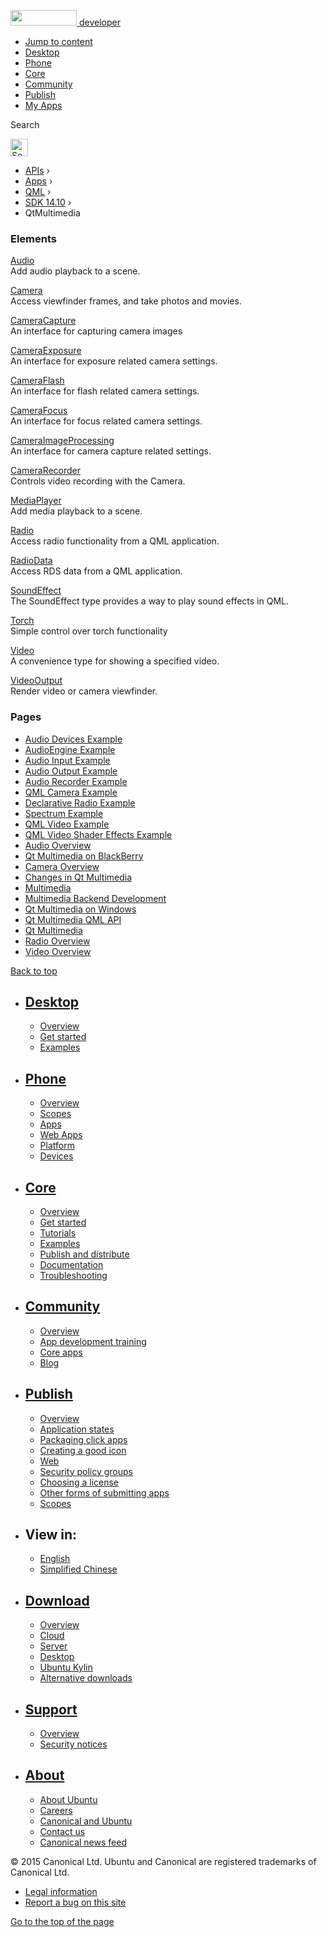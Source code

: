 <a href="https://developer.ubuntu.com/" class="logo-ubuntu"><img src="https://developer.ubuntu.com/assets/sites/ubuntu/latest/u/img/logos/logo-ubuntu-orange.svg" width="106" height="25" /> <span>developer</span></a>

-   [Jump to content](index.html#main-content)
-   [Desktop](https://developer.ubuntu.com/en/desktop/)
-   [Phone](https://developer.ubuntu.com/en/phone/)
-   [Core](https://developer.ubuntu.com/core)
-   [Community](https://developer.ubuntu.com/en/community/)
-   [Publish](https://developer.ubuntu.com/en/publish/)
-   [My Apps](https://myapps.developer.ubuntu.com/)

Search

<img src="https://developer.ubuntu.com/assets/sites/ubuntu/latest/u/img/search-white.svg" alt="Search" height="28" />

-   [APIs](../../../../index.html) ›
-   [Apps](../../../index.html) ›
-   [QML](../../index.html) ›
-   <a href="../index.html" class="sub-nav-item">SDK 14.10</a> ›
-   QtMultimedia

<!-- -->

### Elements

[Audio](../QtMultimedia.Audio/index.html)  
Add audio playback to a scene.

[Camera](../QtMultimedia.Camera/index.html)  
Access viewfinder frames, and take photos and movies.

[CameraCapture](../QtMultimedia.CameraCapture/index.html)  
An interface for capturing camera images

[CameraExposure](../QtMultimedia.CameraExposure/index.html)  
An interface for exposure related camera settings.

[CameraFlash](../QtMultimedia.CameraFlash/index.html)  
An interface for flash related camera settings.

[CameraFocus](../QtMultimedia.CameraFocus/index.html)  
An interface for focus related camera settings.

[CameraImageProcessing](../QtMultimedia.CameraImageProcessing/index.html)  
An interface for camera capture related settings.

[CameraRecorder](../QtMultimedia.CameraRecorder/index.html)  
Controls video recording with the Camera.

[MediaPlayer](../QtMultimedia.MediaPlayer/index.html)  
Add media playback to a scene.

[Radio](../QtMultimedia.Radio/index.html)  
Access radio functionality from a QML application.

[RadioData](../QtMultimedia.RadioData/index.html)  
Access RDS data from a QML application.

[SoundEffect](../QtMultimedia.SoundEffect/index.html)  
The SoundEffect type provides a way to play sound effects in QML.

[Torch](../QtMultimedia.Torch/index.html)  
Simple control over torch functionality

[Video](../QtMultimedia.Video/index.html)  
A convenience type for showing a specified video.

[VideoOutput](../QtMultimedia.VideoOutput/index.html)  
Render video or camera viewfinder.

### Pages

-   [Audio Devices Example](../QtMultimedia.qtmultimedia-audiodevices-example/index.html)
-   [AudioEngine Example](../QtMultimedia.qtmultimedia-audioengine-example/index.html)
-   [Audio Input Example](../QtMultimedia.qtmultimedia-audioinput-example/index.html)
-   [Audio Output Example](../QtMultimedia.qtmultimedia-audiooutput-example/index.html)
-   [Audio Recorder Example](../QtMultimedia.qtmultimedia-audiorecorder-example/index.html)
-   [QML Camera Example](../QtMultimedia.qtmultimedia-declarative-camera-example/index.html)
-   [Declarative Radio Example](../QtMultimedia.qtmultimedia-declarative-radio-example/index.html)
-   [Spectrum Example](../QtMultimedia.qtmultimedia-spectrum-example/index.html)
-   [QML Video Example](../QtMultimedia.qtmultimedia-video-qmlvideo-example/index.html)
-   [QML Video Shader Effects Example](../QtMultimedia.qtmultimedia-video-qmlvideofx-example/index.html)
-   [Audio Overview](../QtMultimedia.audiooverview/index.html)
-   [Qt Multimedia on BlackBerry](../QtMultimedia.blackberry/index.html)
-   [Camera Overview](../QtMultimedia.cameraoverview/index.html)
-   [Changes in Qt Multimedia](../QtMultimedia.changes/index.html)
-   [Multimedia](../QtMultimedia.multimediaoverview/index.html)
-   [Multimedia Backend Development](../QtMultimedia.multimediabackend/index.html)
-   [Qt Multimedia on Windows](../QtMultimedia.qtmultimedia-windows/index.html)
-   [Qt Multimedia QML API](../QtMultimedia.qml-multimedia/index.html)
-   [Qt Multimedia](../QtMultimedia.qtmultimedia-index/index.html)
-   [Radio Overview](../QtMultimedia.radiooverview/index.html)
-   [Video Overview](../QtMultimedia.videooverview/index.html)

[Back to top](index.html#)

-   [Desktop](https://developer.ubuntu.com/en/desktop/)
    ---------------------------------------------------

    -   [Overview](https://developer.ubuntu.com/en/desktop/)
    -   [Get started](http://snapcraft.io/?utm_source=developer.ubuntu.com&utm_medium=devportal&utm_term=snaps%20snapcraft%20desktop&utm_content=menu&utm_campaign=duc_snappers)
    -   [Examples](https://github.com/ubuntu/snappy-playpen)

-   [Phone](https://developer.ubuntu.com/en/phone/)
    -----------------------------------------------

    -   [Overview](https://developer.ubuntu.com/en/phone/)
    -   [Scopes](https://developer.ubuntu.com/en/phone/scopes/)
    -   [Apps](https://developer.ubuntu.com/en/phone/apps/)
    -   [Web Apps](https://developer.ubuntu.com/en/phone/web/)
    -   [Platform](https://developer.ubuntu.com/en/phone/platform/)
    -   [Devices](https://developer.ubuntu.com/en/phone/devices/)

-   [Core](https://developer.ubuntu.com/core)
    -----------------------------------------

    -   [Overview](https://developer.ubuntu.com/core)
    -   [Get started](https://developer.ubuntu.com/core/get-started)
    -   [Tutorials](https://developer.ubuntu.com/core/tutorials)
    -   [Examples](https://developer.ubuntu.com/core/examples)
    -   [Publish and distribute](https://developer.ubuntu.com/core/publish-and-distribute)
    -   [Documentation](https://developer.ubuntu.com/core/documentation)
    -   [Troubleshooting](https://developer.ubuntu.com/core/troubleshooting)

-   [Community](https://developer.ubuntu.com/en/community/)
    -------------------------------------------------------

    -   [Overview](https://developer.ubuntu.com/en/community/)
    -   [App development training](https://developer.ubuntu.com/en/community/training/)
    -   [Core apps](https://developer.ubuntu.com/en/community/core-apps/)
    -   [Blog](https://developer.ubuntu.com/en/community/blog/)

-   [Publish](https://developer.ubuntu.com/en/publish/)
    ---------------------------------------------------

    -   [Overview](https://developer.ubuntu.com/en/publish/)
    -   [Application states](https://developer.ubuntu.com/en/publish/application-states/)
    -   [Packaging click apps](https://developer.ubuntu.com/en/publish/packaging-click-apps/)
    -   [Creating a good icon](https://developer.ubuntu.com/en/publish/creating-a-good-icon/)
    -   [Web](https://developer.ubuntu.com/en/publish/web/)
    -   [Security policy groups](https://developer.ubuntu.com/en/publish/security-policy-groups/)
    -   [Choosing a license](https://developer.ubuntu.com/en/publish/choosing-a-license/)
    -   [Other forms of submitting apps](https://developer.ubuntu.com/en/publish/other-forms-of-submitting-apps/)
    -   [Scopes](https://developer.ubuntu.com/en/publish/scopes/)

-   View in:
    --------

    -   [English](index.html "Change to language: English")
    -   [Simplified Chinese](index.html "Change to language: Simplified Chinese")

-   [Download](http://ubuntu.com/download/)
    ---------------------------------------

    -   [Overview](http://ubuntu.com/download)
    -   [Cloud](http://ubuntu.com/download/cloud)
    -   [Server](http://ubuntu.com/download/server)
    -   [Desktop](http://ubuntu.com/download/desktop)
    -   [Ubuntu Kylin](http://ubuntu.com/download/ubuntu-kylin)
    -   [Alternative downloads](http://ubuntu.com/download/alternative-downloads)

-   [Support](http://ubuntu.com/support/)
    -------------------------------------

    -   [Overview](http://ubuntu.com/support)
    -   [Security notices](http://www.ubuntu.com/usn/)

-   [About](http://ubuntu.com/about/)
    ---------------------------------

    -   [About Ubuntu](http://ubuntu.com/about/about-ubuntu)
    -   [Careers](http://www.canonical.com/careers)
    -   [Canonical and Ubuntu](http://ubuntu.com/about/canonical-and-ubuntu)
    -   [Contact us](http://ubuntu.com/about/contact-us)
    -   [Canonical news feed](http://insights.ubuntu.com/feed/)

© 2015 Canonical Ltd. Ubuntu and Canonical are registered trademarks of Canonical Ltd.

-   [Legal information](http://www.ubuntu.com/legal)
-   [Report a bug on this site](https://bugs.launchpad.net/developer-ubuntu-com/)

<span class="accessibility-aid">[Go to the top of the page](index.html#)</span>
